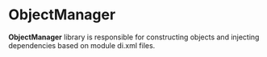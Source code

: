 # ObjectManager

**ObjectManager** library is responsible for constructing objects and injecting dependencies based on module di.xml files.

